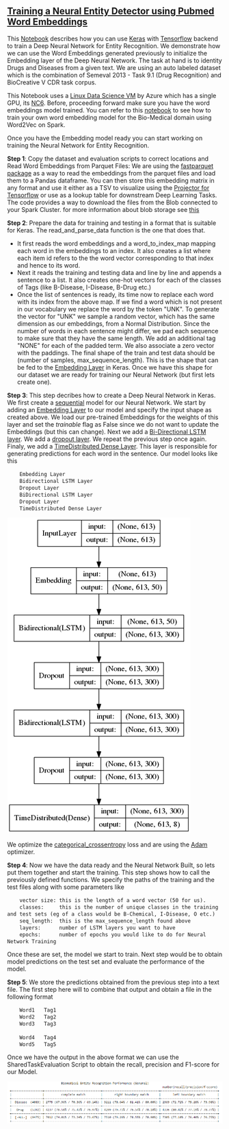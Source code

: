 ## [Training a Neural Entity Detector using Pubmed Word Embeddings](3_Training_Neural_Entity_Extractor_Pubmed.ipynb)
This [Notebook](3_Training_Neural_Entity_Extractor_Pubmed.ipynb) describes how you can use [Keras](https://keras.io/) with [Tensorflow](https://www.tensorflow.org/) backend to train a Deep Neural Network for Entity Recognition. We demonstrate how we can use the Word Embeddings generated previously to initialize the Embedding layer
of the Deep Neural Network. The task at hand is to identity Drugs and Diseases from a given text. We are using an auto labeled dataset which is the combination of Semeval 2013 - Task 9.1 (Drug Recognition) and BioCreative V CDR task corpus.


This Notebook uses a [Linux Data Science VM](https://docs.microsoft.com/en-us/azure/machine-learning/machine-learning-data-science-linux-dsvm-intro) by Azure which has a single GPU, its [NC6](https://azure.microsoft.com/en-us/pricing/details/virtual-machines/series/#n-series).
Before, proceeding forward make sure you have the word embeddings model trained. You can refer to this [notebook](../01_FeatureEngineering/2_Train_Word2Vec.ipynb)
to see how to train your own word embedding model for the Bio-Medical domain using Word2Vec on Spark.

Once you have the Embedding model ready you can start working on training the Neural Network for Entity Recognition.

**Step 1**: Copy the dataset and evaluation scripts to correct locations and Read Word Embeddings from Parquet Files:
We are using the [fastparquet package](https://pypi.python.org/pypi/fastparquet) as a way to read the embeddings from the parquet files and load them to a Pandas dataframe. You can then store this embedding matrix 
in any format and use it either as a TSV to visualize using the [Projector for Tensorflow](http://projector.tensorflow.org/) or use as a lookup table for downstream Deep Learning Tasks. The code provides a way to download the files from the Blob connected to your Spark Cluster.
for more information about blob storage see [this](https://docs.microsoft.com/en-us/azure/storage/storage-dotnet-how-to-use-blobs)

**Step 2**: Prepare the data for training and testing in a format that is suitable for Keras. The read_and_parse_data function is the one that does that.
 - It first reads the word embeddings and a word_to_index_map mapping each word in the embeddings to an index. It also creates a list where each item id refers to the the word vector corresponding to that index and hence to its word.
 - Next it reads the training and testing data and line by line and appends a sentence to a list. It also creates one-hot vectors for each of the classes of Tags (like B-Disease, I-Disease, B-Drug etc.)
 - Once the list of sentences is ready, its time now to replace each word with its index from the above map. If we find a word which is not present in our vocabulary we replace the word by the token "UNK".
 To generate the vector for "UNK" we sample a random vector, which has the same dimension as our embeddings, from a Normal Distribution. Since the number of words in each sentence might differ, we pad each sequence 
 to make sure that they have the same length. We add an additional tag "NONE" for each of the padded term. We also associate a zero vector with the paddings. The final shape of the train and test data should be 
 (number of samples, max_sequence_length). This is the shape that can be fed to the [Embedding Layer](https://keras.io/layers/embeddings/) in Keras. Once we have this shape for our dataset we are ready for training 
 our Neural Network (but first lets create one).
 
 
 **Step 3**: This step decribes how to create a Deep Neural Network in Keras. We first create a [sequential](https://keras.io/getting-started/sequential-model-guide/) model for our Neural Network.
 We start by adding an [Embedding Layer](https://keras.io/layers/embeddings/) to our model and specify the input shape as created above. We load our pre-trained Embeddings for the weights of this layer and set the *trainable* flag as False since we do not want 
 to update the Embeddings (but this can change). Next we add a [Bi-Directional LSTM layer](https://keras.io/layers/wrappers/#bidirectional). We add a [dropout layer](https://keras.io/layers/core/#dropout). 
 We repeat the previous step once again. Finaly, we add a [TimeDistributed Dense Layer](https://keras.io/layers/wrappers/#timedistributed). This layer is responsible for generating predictions for each word in the sentence.
 Our model looks like this
        
        Embedding Layer
        Bidirectional LSTM Layer    
        Dropout Layer
        BiDirectional LSTM Layer
        Dropout Layer
        TimeDistributed Dense Layer 

![LSTM model](../../../Images/D_a_D_model.png)

We optimize the [categorical_crossentropy](https://keras.io/losses/#categorical_crossentropy) loss and are using the [Adam](https://keras.io/optimizers/#adam) optimizer.

**Step 4**: Now we have the data ready and the Neural Network Built, so lets put them together and start the training. This step shows how to call the previously 
defined functions. We specify the paths of the training and the test files along with some parameters like 

        vector size: this is the length of a word vector (50 for us).
        classes:     this is the number of unique classes in the training and test sets (eg of a class would be B-Chemical, I-Disease, O etc.)
        seq_length:  this is the max_sequence_length found above
        layers:      number of LSTM layers you want to have
        epochs:      number of epochs you would like to do for Neural Network Training

Once these are set, the model we start to train. Next step would be to obtain model predictions on the test set and evaluate the performance of the model.

**Step 5**: We store the predictions obtained from the previous step into a text file. The first step here will to combine that output and obtain a file in the 
following format

        Word1   Tag1
        Word2   Tag2
        Word3   Tag3

        Word4   Tag4
        Word5   Tag5

Once we have the output in the above format we can use the SharedTaskEvaluation Script to obtain the recall, precision and F1-score for our Model.

![Sample Evaluation](../../../Images/Evaluation_Sample.png)




